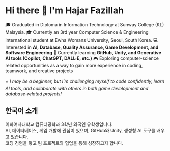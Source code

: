 # Hi there 👋 I'm Hajar Fazillah

🎓 Graduated in Diploma in Information Technology at Sunway College (KL) Malaysia.
🎓 Currently an 3rd year Computer Science & Engineering international student at Ewha Womans University, Seoul, South Korea.
💻 Interested in **AI, Database, Quality Assurance, Game Development, and Software Engineering**
🌱 Currently learning **GitHub, Unity, and Generative AI tools (Copilot, ChatGPT, DALL·E, etc.)**
🎮 Exploring computer-science related opportunities as a way to gain more experience in coding, teamwork, and creative projects  

⭐️ *I may be a beginner, but I’m challenging myself to code confidently, learn AI tools, and collaborate with others in both game development and database-related projects!*  

## 한국어 소개
이화여자대학교 컴퓨터공학과 3학년 외국인 유학생입니다.  
AI, 데이터베이스, 게임 개발에 관심이 있으며, GitHub와 Unity, 생성형 AI 도구를 배우고 있습니다.  
코딩 경험을 쌓고 팀 프로젝트와 협업을 통해 성장하고자 합니다.
